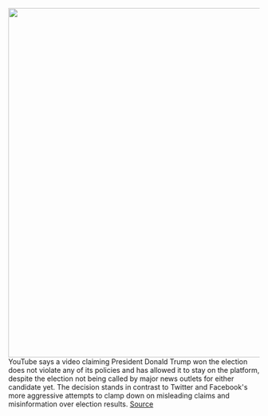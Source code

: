 <img src='https://cdn.vox-cdn.com/thumbor/m13_hc5Nenz-UTv5UjQ4C6s-0K8=/0x0:2040x1360/1200x800/filters:focal(857x517:1183x843)/cdn.vox-cdn.com/uploads/chorus_image/image/67739798/acastro_180806_1777_youtube_cancel_0001.0.jpg' width='700px' /><br/>
YouTube says a video claiming President Donald Trump won the election does not violate any of its policies and has allowed it to stay on the platform, despite the election not being called by major news outlets for either candidate yet. The decision stands in contrast to Twitter and Facebook's more aggressive attempts to clamp down on misleading claims and misinformation over election results.
<a href='https://www.theverge.com/2020/11/4/21550180/youtube-oann-video-election-trump-misinformation-voting-final-results-facebook-twitter'> Source <a/>